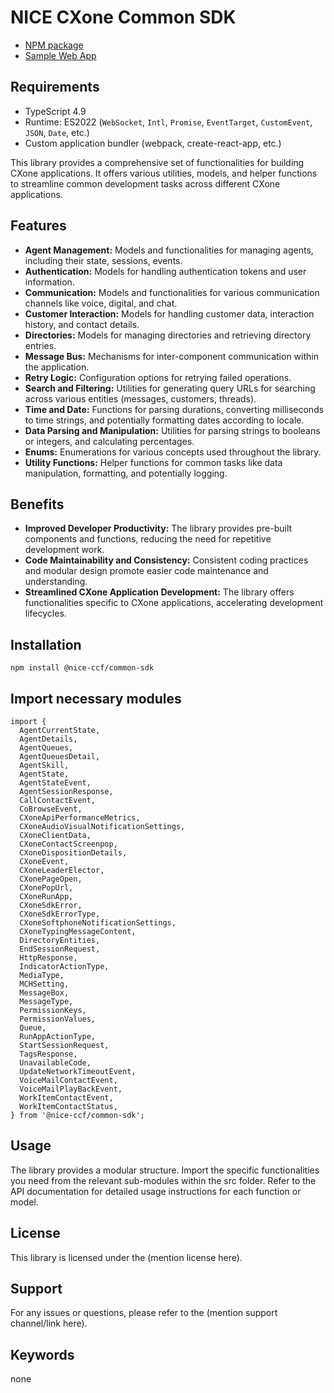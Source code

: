 # NICE CXone Common SDK

*  [NPM package](https://www.npmjs.com/package/@nice-ccf/common-sdk)
*  [Sample Web App](https://github.com/nice-cxone/webapp-acd-cxagent-sdk-consumer)

## Requirements
*  TypeScript 4.9
*  Runtime: ES2022 (`WebSocket`, `Intl`, `Promise`, `EventTarget`, `CustomEvent`, `JSON`, `Date`, etc.)
*  Custom application bundler (webpack, create-react-app, etc.)

This library provides a comprehensive set of functionalities for building CXone applications. It offers various utilities, models, and helper functions to streamline common development tasks across different CXone applications.

## Features

* **Agent Management:** Models and functionalities for managing agents, including their state, sessions, events.
* **Authentication:** Models for handling authentication tokens and user information.
* **Communication:** Models and functionalities for various communication channels like voice, digital, and chat.
* **Customer Interaction:** Models for handling customer data, interaction history, and contact details.
* **Directories:** Models for managing directories and retrieving directory entries.
* **Message Bus:** Mechanisms for inter-component communication within the application.
* **Retry Logic:** Configuration options for retrying failed operations.
* **Search and Filtering:** Utilities for generating query URLs for searching across various entities (messages, customers, threads).
* **Time and Date:** Functions for parsing durations, converting milliseconds to time strings, and potentially formatting dates according to locale.
* **Data Parsing and Manipulation:** Utilities for parsing strings to booleans or integers, and calculating percentages.
* **Enums:** Enumerations for various concepts used throughout the library.
* **Utility Functions:** Helper functions for common tasks like data manipulation, formatting, and potentially logging.

## Benefits

* **Improved Developer Productivity:** The library provides pre-built components and functions, reducing the need for repetitive development work.
* **Code Maintainability and Consistency:** Consistent coding practices and modular design promote easier code maintenance and understanding.
* **Streamlined CXone Application Development:** The library offers functionalities specific to CXone applications, accelerating development lifecycles.

## Installation

```
npm install @nice-ccf/common-sdk
```

## Import necessary modules

```
import {
  AgentCurrentState,
  AgentDetails,
  AgentQueues,
  AgentQueuesDetail,
  AgentSkill,
  AgentState,
  AgentStateEvent,
  AgentSessionResponse,
  CallContactEvent,
  CoBrowseEvent,
  CXoneApiPerformanceMetrics,
  CXoneAudioVisualNotificationSettings,
  CXoneClientData,
  CXoneContactScreenpop,
  CXoneDispositionDetails,
  CXoneEvent,
  CXoneLeaderElector,
  CXonePageOpen,
  CXonePopUrl,
  CXoneRunApp,
  CXoneSdkError,
  CXoneSdkErrorType,
  CXoneSoftphoneNotificationSettings,
  CXoneTypingMessageContent,
  DirectoryEntities,
  EndSessionRequest,
  HttpResponse,
  IndicatorActionType,
  MediaType,
  MCHSetting,
  MessageBox,
  MessageType,
  PermissionKeys,
  PermissionValues,
  Queue,
  RunAppActionType,
  StartSessionRequest,
  TagsResponse,
  UnavailableCode,
  UpdateNetworkTimeoutEvent,
  VoiceMailContactEvent,
  VoiceMailPlayBackEvent,
  WorkItemContactEvent,
  WorkItemContactStatus,
} from '@nice-ccf/common-sdk';
```

## Usage

The library provides a modular structure. Import the specific functionalities you need from the relevant sub-modules within the src folder. Refer to the API documentation for detailed usage instructions for each function or model.

## License

This library is licensed under the (mention license here).

## Support

For any issues or questions, please refer to the (mention support channel/link here).

## Keywords

none